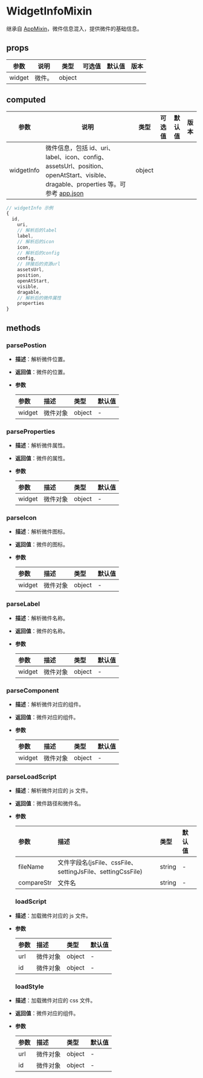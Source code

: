 # WidgetInfoMixin

继承自 [AppMixin](/zh/components/mixin/app-mixin.html)，微件信息混入，提供微件的基础信息。

## props

| 参数   | 说明   | 类型   | 可选值 | 默认值 | 版本 |
| ------ | ------ | ------ | ------ | ------ | ---- |
| widget | 微件。 | object |        |        |      |

## computed

| 参数       | 说明                                                                                                                                                    | 类型   | 可选值 | 默认值 | 版本 |
| ---------- | ------------------------------------------------------------------------------------------------------------------------------------------------------- | ------ | ------ | ------ | ---- |
| widgetInfo | 微件信息，包括 id、uri、label、icon、config、assetsUrl、position、openAtStart、visible、dragable、properties 等。可参考 [app.json](/zh/config/app.html) | object |        |        |      |

```js
// widgetInfo 示例
{
  id,
    uri,
    // 解析后的label
    label,
    // 解析后的icon
    icon,
    // 解析后的config
    config,
    // 拼接后的资源url
    assetsUrl,
    position,
    openAtStart,
    visible,
    dragable,
    // 解析后的微件属性
    properties
}
```

## methods

### parsePostion

- **描述**：解析微件位置。
- **返回值**：微件的位置。
- **参数**

  | 参数   | 描述     | 类型   | 默认值 |
  | :----- | :------- | :----- | :----- |
  | widget | 微件对象 | object | -      |

### parseProperties

- **描述**：解析微件属性。
- **返回值**：微件的属性。
- **参数**

  | 参数   | 描述     | 类型   | 默认值 |
  | :----- | :------- | :----- | :----- |
  | widget | 微件对象 | object | -      |

### parseIcon

- **描述**：解析微件图标。
- **返回值**：微件的图标。
- **参数**

  | 参数   | 描述     | 类型   | 默认值 |
  | :----- | :------- | :----- | :----- |
  | widget | 微件对象 | object | -      |

### parseLabel

- **描述**：解析微件名称。
- **返回值**：微件的名称。
- **参数**

  | 参数   | 描述     | 类型   | 默认值 |
  | :----- | :------- | :----- | :----- |
  | widget | 微件对象 | object | -      |

### parseComponent

- **描述**：解析微件对应的组件。
- **返回值**：微件对应的组件。
- **参数**

  | 参数   | 描述     | 类型   | 默认值 |
  | :----- | :------- | :----- | :----- |
  | widget | 微件对象 | object | -      |

### parseLoadScript

- **描述**：解析微件对应的 js 文件。
- **返回值**：微件路径和微件名。
- **参数**

  | 参数       | 描述                                                       | 类型   | 默认值 |
  | :--------- | :--------------------------------------------------------- | :----- | :----- |
  | fileName   | 文件字段名(jsFile、cssFile、settingJsFile、settingCssFile) | string | -      |
  | compareStr | 文件名                                                     | string | -      |

  ### loadScript

- **描述**：加载微件对应的 js 文件。
- **参数**

  | 参数 | 描述     | 类型   | 默认值 |
  | :--- | :------- | :----- | :----- |
  | url  | 微件对象 | object | -      |
  | id   | 微件对象 | object | -      |

  ### loadStyle

- **描述**：加载微件对应的 css 文件。
- **返回值**：微件对应的组件。
- **参数**

  | 参数 | 描述     | 类型   | 默认值 |
  | :--- | :------- | :----- | :----- |
  | url  | 微件对象 | object | -      |
  | id   | 微件对象 | object | -      |
